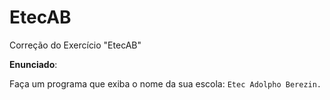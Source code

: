# EtecAB
Correção do Exercício "EtecAB"

**Enunciado**:

Faça um programa que exiba o nome da sua escola: `Etec Adolpho Berezin.`
